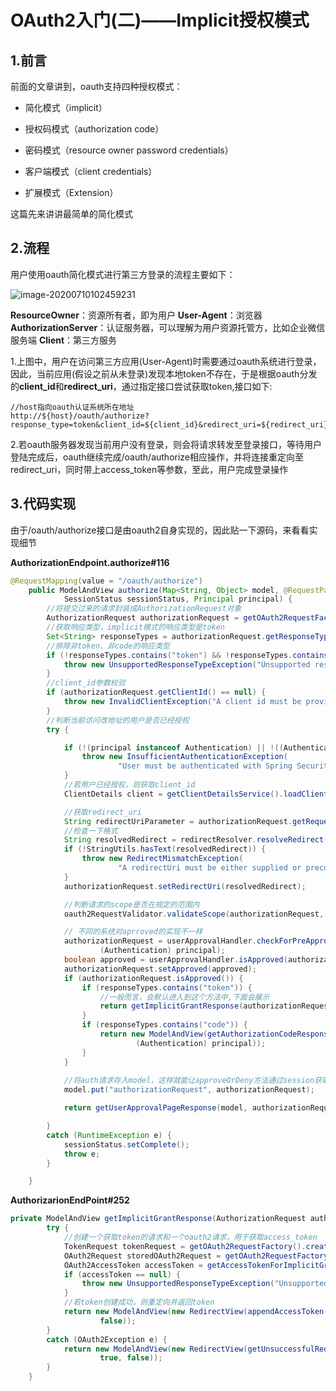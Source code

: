 # OAuth2入门(二)——Implicit授权模式

## 1.前言

前面的文章讲到，oauth支持四种授权模式：

- 简化模式（implicit）

- 授权码模式（authorization code）
- 密码模式（resource owner password credentials）
- 客户端模式（client credentials）
- 扩展模式（Extension）

这篇先来讲讲最简单的简化模式



## 2.流程

用户使用oauth简化模式进行第三方登录的流程主要如下：

![image-20200710102459231](http://kyle-pic.oss-cn-hangzhou.aliyuncs.com/img/image-20200710102459231.png)

**ResourceOwner**：资源所有者，即为用户
**User-Agent**：浏览器
**AuthorizationServer**：认证服务器，可以理解为用户资源托管方，比如企业微信服务端
**Client**：第三方服务



1.上图中，用户在访问第三方应用(User-Agent)时需要通过oauth系统进行登录，因此，当前应用(假设之前从未登录)发现本地token不存在，于是根据oauth分发的**client_id**和**redirect_uri**，通过指定接口尝试获取token,接口如下:

```
//host指向oauth认证系统所在地址
http://${host}/oauth/authorize?response_type=token&client_id=${client_id}&redirect_uri=${redirect_uri}
```



2.若oauth服务器发现当前用户没有登录，则会将请求转发至登录接口，等待用户登陆完成后，oauth继续完成/oauth/authorize相应操作，并将连接重定向至redirect_uri，同时带上access_token等参数，至此，用户完成登录操作



## 3.代码实现

由于/oauth/authorize接口是由oauth2自身实现的，因此贴一下源码，来看看实现细节

**AuthorizationEndpoint.authorize#116**

```java
@RequestMapping(value = "/oauth/authorize")
	public ModelAndView authorize(Map<String, Object> model, @RequestParam Map<String, String> parameters,
			SessionStatus sessionStatus, Principal principal) {
		//将提交过来的请求封装成AuthorizationRequest对象
		AuthorizationRequest authorizationRequest = getOAuth2RequestFactory().createAuthorizationRequest(parameters);
		//获取响应类型，implicit模式的响应类型是token
		Set<String> responseTypes = authorizationRequest.getResponseTypes();
		//排除非token、非code的响应类型
		if (!responseTypes.contains("token") && !responseTypes.contains("code")) {
			throw new UnsupportedResponseTypeException("Unsupported response types: " + responseTypes);
		}
		//client_id参数校验
		if (authorizationRequest.getClientId() == null) {
			throw new InvalidClientException("A client id must be provided");
		}
		//判断当前访问改地址的用户是否已经授权
		try {

			if (!(principal instanceof Authentication) || !((Authentication) principal).isAuthenticated()) {
				throw new InsufficientAuthenticationException(
						"User must be authenticated with Spring Security before authorization can be completed.");
			}
			//若用户已经授权，则获取client_id
			ClientDetails client = getClientDetailsService().loadClientByClientId(authorizationRequest.getClientId());

			//获取redirect_uri
			String redirectUriParameter = authorizationRequest.getRequestParameters().get(OAuth2Utils.REDIRECT_URI);
            //检查一下格式
			String resolvedRedirect = redirectResolver.resolveRedirect(redirectUriParameter, client);
			if (!StringUtils.hasText(resolvedRedirect)) {
				throw new RedirectMismatchException(
						"A redirectUri must be either supplied or preconfigured in the ClientDetails");
			}
			authorizationRequest.setRedirectUri(resolvedRedirect);

			//判断请求的scope是否在规定的范围内
			oauth2RequestValidator.validateScope(authorizationRequest, client);

			// 不同的系统对aprroved的实现不一样
			authorizationRequest = userApprovalHandler.checkForPreApproval(authorizationRequest,
					(Authentication) principal);
			boolean approved = userApprovalHandler.isApproved(authorizationRequest, (Authentication) principal);
			authorizationRequest.setApproved(approved);
			if (authorizationRequest.isApproved()) {
				if (responseTypes.contains("token")) {
                    //一般而言，会默认进入到这个方法中,下面会展示
					return getImplicitGrantResponse(authorizationRequest);
				}
				if (responseTypes.contains("code")) {
					return new ModelAndView(getAuthorizationCodeResponse(authorizationRequest,
							(Authentication) principal));
				}
			}
			
            //将auth请求存入model，这样就能让approveOrDeny方法通过session获取到这个信息
			model.put("authorizationRequest", authorizationRequest);

			return getUserApprovalPageResponse(model, authorizationRequest, (Authentication) principal);

		}
		catch (RuntimeException e) {
			sessionStatus.setComplete();
			throw e;
		}

	}
```



**AuthorizarionEndPoint#252**

```java
private ModelAndView getImplicitGrantResponse(AuthorizationRequest authorizationRequest) {
		try {
            //创建一个获取token的请求和一个oauth2请求，用于获取access_token
			TokenRequest tokenRequest = getOAuth2RequestFactory().createTokenRequest(authorizationRequest, "implicit");
			OAuth2Request storedOAuth2Request = getOAuth2RequestFactory().createOAuth2Request(authorizationRequest);
			OAuth2AccessToken accessToken = getAccessTokenForImplicitGrant(tokenRequest, storedOAuth2Request);
			if (accessToken == null) {
				throw new UnsupportedResponseTypeException("Unsupported response type: token");
			}
            //若token创建成功，则重定向并返回token
			return new ModelAndView(new RedirectView(appendAccessToken(authorizationRequest, accessToken), false, true,
					false));
		}
		catch (OAuth2Exception e) {
			return new ModelAndView(new RedirectView(getUnsuccessfulRedirect(authorizationRequest, e, true), false,
					true, false));
		}
	}
```

